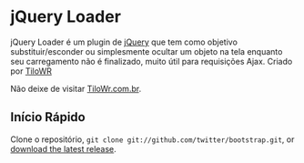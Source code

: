 jQuery Loader
============

jQuery Loader é um plugin de [jQuery](http://www.jquery.com) que tem como objetivo substituir/esconder ou simplesmente ocultar um objeto na tela enquanto seu carregamento não é finalizado, muito útil para requisições Ajax. Criado por [TiloWR](http://twitter.com/tilowr)

Não deixe de visitar [TiloWr.com.br](http://www.tilowr.com.br).


Início Rápido
-------------

Clone o repositório, `git clone git://github.com/twitter/bootstrap.git`, or [download the latest release](https://github.com/twitter/bootstrap/zipball/master).
